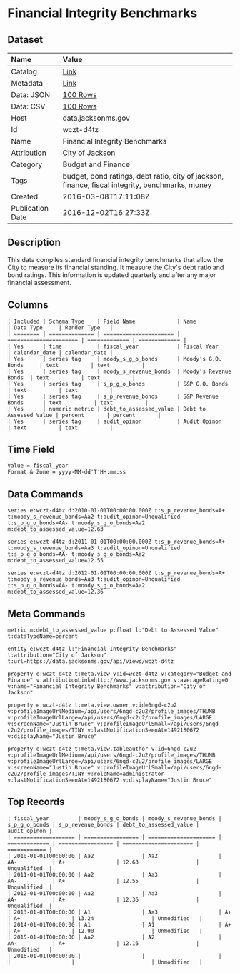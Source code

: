 # Financial Integrity Benchmarks

## Dataset

| Name | Value |
| :--- | :---- |
| Catalog | [Link](https://catalog.data.gov/dataset/financial-integrity-benchmarks) |
| Metadata | [Link](https://data.jacksonms.gov/api/views/wczt-d4tz) |
| Data: JSON | [100 Rows](https://data.jacksonms.gov/api/views/wczt-d4tz/rows.json?max_rows=100) |
| Data: CSV | [100 Rows](https://data.jacksonms.gov/api/views/wczt-d4tz/rows.csv?max_rows=100) |
| Host | data.jacksonms.gov |
| Id | wczt-d4tz |
| Name | Financial Integrity Benchmarks |
| Attribution | City of Jackson |
| Category | Budget and Finance |
| Tags | budget, bond ratings, debt ratio, city of jackson, finance, fiscal integrity, benchmarks, money |
| Created | 2016-03-08T17:11:08Z |
| Publication Date | 2016-12-02T16:27:33Z |

## Description

This data compiles standard financial integrity benchmarks that allow the City to measure its financial standing. It measure the City's debt ratio and bond ratings.  This information is updated quarterly and after any major financial assessment.

## Columns

```ls
| Included | Schema Type    | Field Name             | Name                   | Data Type     | Render Type   |
| ======== | ============== | ====================== | ====================== | ============= | ============= |
| Yes      | time           | fiscal_year            | Fiscal Year            | calendar_date | calendar_date |
| Yes      | series tag     | moody_s_g_o_bonds      | Moody's G.O. Bonds     | text          | text          |
| Yes      | series tag     | moody_s_revenue_bonds  | Moody's Revenue Bonds  | text          | text          |
| Yes      | series tag     | s_p_g_o_bonds          | S&P G.O. Bonds         | text          | text          |
| Yes      | series tag     | s_p_revenue_bonds      | S&P Revenue Bonds      | text          | text          |
| Yes      | numeric metric | debt_to_assessed_value | Debt to Assessed Value | percent       | percent       |
| Yes      | series tag     | audit_opinon           | Audit Opinon           | text          | text          |
```

## Time Field

```ls
Value = fiscal_year
Format & Zone = yyyy-MM-dd'T'HH:mm:ss
```

## Data Commands

```ls
series e:wczt-d4tz d:2010-01-01T00:00:00.000Z t:s_p_revenue_bonds=A+ t:moody_s_revenue_bonds=Aa2 t:audit_opinon=Unqualified t:s_p_g_o_bonds=AA- t:moody_s_g_o_bonds=Aa2 m:debt_to_assessed_value=12.63

series e:wczt-d4tz d:2011-01-01T00:00:00.000Z t:s_p_revenue_bonds=A+ t:moody_s_revenue_bonds=Aa3 t:audit_opinon=Unqualified t:s_p_g_o_bonds=AA- t:moody_s_g_o_bonds=Aa2 m:debt_to_assessed_value=12.55

series e:wczt-d4tz d:2012-01-01T00:00:00.000Z t:s_p_revenue_bonds=A+ t:moody_s_revenue_bonds=Aa3 t:audit_opinon=Unqualified t:s_p_g_o_bonds=AA- t:moody_s_g_o_bonds=Aa2 m:debt_to_assessed_value=12.36
```

## Meta Commands

```ls
metric m:debt_to_assessed_value p:float l:"Debt to Assessed Value" t:dataTypeName=percent

entity e:wczt-d4tz l:"Financial Integrity Benchmarks" t:attribution="City of Jackson" t:url=https://data.jacksonms.gov/api/views/wczt-d4tz

property e:wczt-d4tz t:meta.view v:id=wczt-d4tz v:category="Budget and Finance" v:attributionLink=http://www.jacksonms.gov v:averageRating=0 v:name="Financial Integrity Benchmarks" v:attribution="City of Jackson"

property e:wczt-d4tz t:meta.view.owner v:id=6ngd-c2u2 v:profileImageUrlMedium=/api/users/6ngd-c2u2/profile_images/THUMB v:profileImageUrlLarge=/api/users/6ngd-c2u2/profile_images/LARGE v:screenName="Justin Bruce" v:profileImageUrlSmall=/api/users/6ngd-c2u2/profile_images/TINY v:lastNotificationSeenAt=1492180672 v:displayName="Justin Bruce"

property e:wczt-d4tz t:meta.view.tableauthor v:id=6ngd-c2u2 v:profileImageUrlMedium=/api/users/6ngd-c2u2/profile_images/THUMB v:profileImageUrlLarge=/api/users/6ngd-c2u2/profile_images/LARGE v:screenName="Justin Bruce" v:profileImageUrlSmall=/api/users/6ngd-c2u2/profile_images/TINY v:roleName=administrator v:lastNotificationSeenAt=1492180672 v:displayName="Justin Bruce"
```

## Top Records

```ls
| fiscal_year         | moody_s_g_o_bonds | moody_s_revenue_bonds | s_p_g_o_bonds | s_p_revenue_bonds | debt_to_assessed_value | audit_opinon | 
| =================== | ================= | ===================== | ============= | ================= | ====================== | ============ | 
| 2010-01-01T00:00:00 | Aa2               | Aa2                   | AA-           | A+                | 12.63                  | Unqualified  | 
| 2011-01-01T00:00:00 | Aa2               | Aa3                   | AA-           | A+                | 12.55                  | Unqualified  | 
| 2012-01-01T00:00:00 | Aa2               | Aa3                   | AA-           | A+                | 12.36                  | Unqualified  | 
| 2013-01-01T00:00:00 | A1                | Aa3                   | A+            | A+                | 13.24                  | Unmodified   | 
| 2014-01-01T00:00:00 | A1                | A1                    | A+            | A+                | 12.90                  | Unmodified   | 
| 2015-01-01T00:00:00 | Aa2               | A2                    | AA-           | A+                | 12.16                  | Unmodified   | 
| 2016-01-01T00:00:00 |                   |                       |               |                   |                        | Unmodified   | 
```
